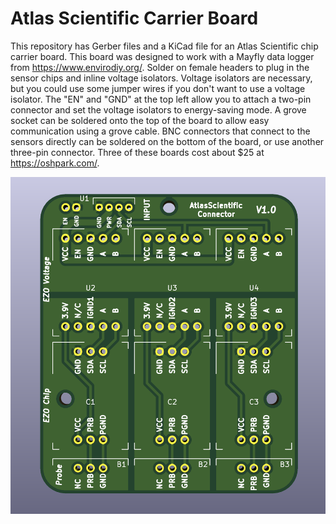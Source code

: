 # Atlas Scientific Carrier Board

This repository has Gerber files and a KiCad file for an Atlas Scientific chip carrier board. This board was designed to work with a Mayfly data logger from https://www.envirodiy.org/. Solder on female headers to plug in the sensor chips and inline voltage isolators. Voltage isolators are necessary, but you could use some jumper wires if you don't want to use a voltage isolator. The "EN" and "GND" at the top left allow you to attach a two-pin connector and set the voltage isolators to energy-saving mode. A grove socket can be soldered onto the top of the board to allow easy communication using a grove cable. BNC connectors that connect to the sensors directly can be soldered on the bottom of the board, or use another three-pin connector. Three of these boards cost about $25 at https://oshpark.com/.

![alt text](https://github.com/acgold/Atlas-Scientific-Carrier-Board/blob/master/AtlasChipPCB.png)
